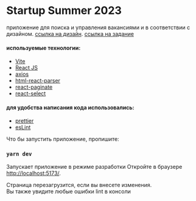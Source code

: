 # Startup Summer 2023

приложение для поиска и управления вакансиями и в соответствии с дизайном.
[ссылка на дизайн](https://www.figma.com/file/HxEJ0c4CEEuh1fSBfX3w8I/Job-Search-App?type=design&node-id=62-491&t=ecuiUdvKkANKCxj6-0).
[ссылка на задание](https://startup-summer-2023-dev-task.super.site)

#### используемые технологии:

- [Vite](https://vitejs.dev)
- [React JS](https://react.dev)
- [axios](https://axios-http.com/ru/)
- [html-react-parser](https://www.npmjs.com/package/html-react-parser)
- [react-paginate](https://github.com/AdeleD/react-paginate#readme)
- [react-select](https://react-select.com/home)

#### для удобства написания кода использовались:
- [prettier](https://prettier.io)
- [esLint](https://eslint.org)

Что бы запустить приложение, пропишите:

### `yarn dev`

Запускает приложение в режиме разработки
Откройте в браузере [http://localhost:5173/](http://localhost:5173/).

Страница перезагрузится, если вы внесете изменения.\
Вы также увидите любые ошибки lint в консоли

